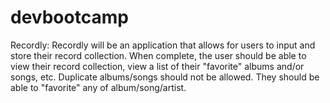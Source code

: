 # devbootcamp
Recordly: Recordly will be an application that allows for users to input and store their record collection. When complete, the user should be able to view their record collection, view a list of their "favorite" albums and/or songs, etc. Duplicate albums/songs should not be allowed. They should be able to "favorite" any of album/song/artist.
